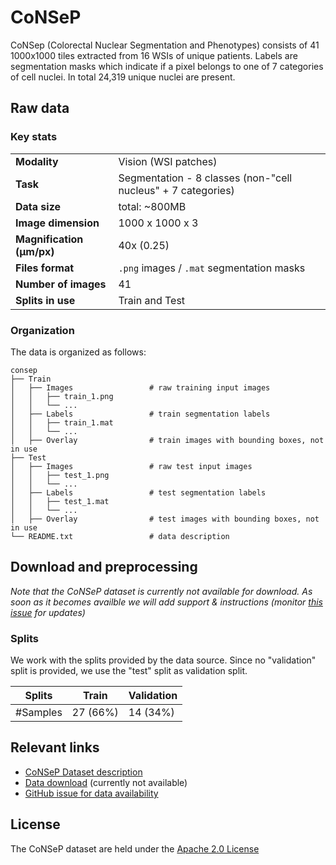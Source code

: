 # CoNSeP

CoNSep (Colorectal Nuclear Segmentation and Phenotypes) consists of 41 1000x1000 tiles extracted from 16 WSIs of unique patients. Labels are segmentation masks which indicate if a pixel belongs to one of 7 categories of cell nuclei. In total 24,319 unique nuclei are present.

## Raw data

### Key stats

|                       |                                                           |
|-----------------------|-----------------------------------------------------------|
| **Modality**          | Vision (WSI patches)                                      |
| **Task**              | Segmentation - 8 classes (non-"cell nucleus" + 7 categories)|
| **Data size**         | total: ~800MB                                             |
| **Image dimension**   | 1000 x 1000 x 3                                           |
| **Magnification (μm/px)**  | 40x (0.25)                                           |
| **Files format**      | `.png` images / `.mat` segmentation masks                 |
| **Number of images**  | 41                                                        |
| **Splits in use**     | Train and Test                                            |


### Organization

The data is organized as follows:

```
consep
├── Train
│   ├── Images                 # raw training input images
│   │   ├── train_1.png
│   │   └── ...
│   ├── Labels                 # train segmentation labels        
│   │   ├── train_1.mat
│   │   └── ...
│   ├── Overlay                # train images with bounding boxes, not in use
├── Test
│   ├── Images                 # raw test input images
│   │   ├── test_1.png
│   │   └── ...
│   ├── Labels                 # test segmentation labels        
│   │   ├── test_1.mat
│   │   └── ...
│   ├── Overlay                # test images with bounding boxes, not in use
└── README.txt                 # data description
```

## Download and preprocessing

*Note that the CoNSeP dataset is currently not available for download. As soon as it becomes availble we will add support & instructions (monitor [this issue](https://github.com/vqdang/hover_net/issues/267#issuecomment-2161334382) for updates)*

### Splits

We work with the splits provided by the data source. Since no "validation" split is provided, we use the "test" split as validation split.

| Splits   | Train           | Validation   | 
|----------|-----------------|--------------|
| #Samples | 27 (66%) | 14 (34%) | 


## Relevant links

* [CoNSeP Dataset description](https://paperswithcode.com/dataset/consep)
* [Data download](https://warwick.ac.uk/TIA/data/hovernet/) (currently not available)
* [GitHub issue for data availability](https://github.com/vqdang/hover_net/issues/267#issuecomment-2161334382)

## License

The CoNSeP dataset are held under the [Apache 2.0 License](https://www.apache.org/licenses/LICENSE-2.0)
